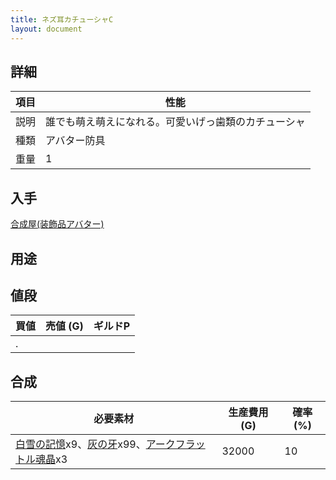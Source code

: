 ```yaml
---
title: ネズ耳カチューシャC
layout: document
---
```

## 詳細

|項目|性能|
|---|---|
|説明|誰でも萌え萌えになれる。可愛いげっ歯類のカチューシャ|
|種類|アバター防具|
|重量|1|

## 入手

[合成屋(装飾品アバター)](合成屋(装飾品アバター))

## 用途

## 値段

|買値|売値 (G)|ギルドP|
|---|---|---|
|.|||

## 合成

|必要素材|生産費用 (G)|確率 (%)|
|---|---|---|
|[白雪の記憶](白雪の記憶)x9、[灰の牙](灰の牙)x99、[アークフラットル魂晶](アークフラットル魂晶)x3|32000|10|
